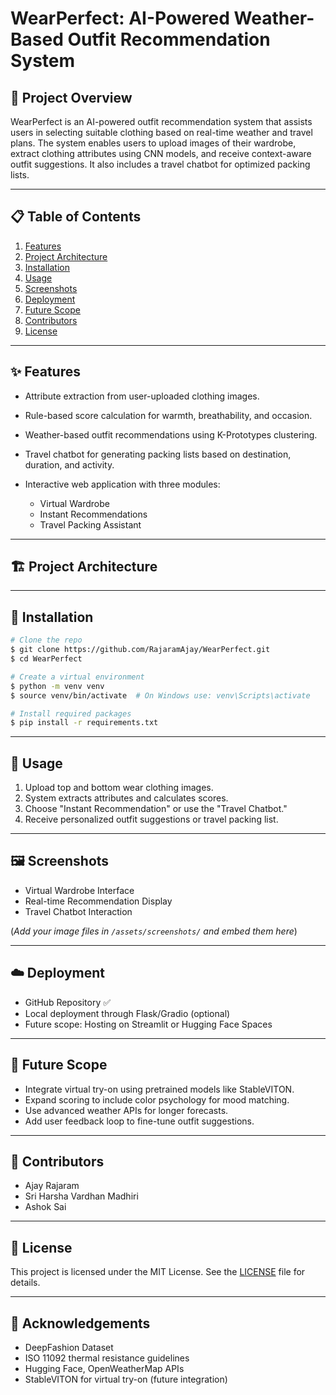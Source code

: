# WearPerfect: AI-Powered Weather-Based Outfit Recommendation System

## 🌟 Project Overview

WearPerfect is an AI-powered outfit recommendation system that assists users in selecting suitable clothing based on real-time weather and travel plans. The system enables users to upload images of their wardrobe, extract clothing attributes using CNN models, and receive context-aware outfit suggestions. It also includes a travel chatbot for optimized packing lists.

---

## 📋 Table of Contents

1. [Features](#features)
2. [Project Architecture](#project-architecture)
3. [Installation](#installation)
4. [Usage](#usage)
5. [Screenshots](#screenshots)
6. [Deployment](#deployment)
7. [Future Scope](#future-scope)
8. [Contributors](#contributors)
9. [License](#license)

---

## ✨ Features

* Attribute extraction from user-uploaded clothing images.
* Rule-based score calculation for warmth, breathability, and occasion.
* Weather-based outfit recommendations using K-Prototypes clustering.
* Travel chatbot for generating packing lists based on destination, duration, and activity.
* Interactive web application with three modules:

  * Virtual Wardrobe
  * Instant Recommendations
  * Travel Packing Assistant

---

## 🏗️ Project Architecture



---

## 🧰 Installation

```bash
# Clone the repo
$ git clone https://github.com/RajaramAjay/WearPerfect.git
$ cd WearPerfect

# Create a virtual environment
$ python -m venv venv
$ source venv/bin/activate  # On Windows use: venv\Scripts\activate

# Install required packages
$ pip install -r requirements.txt
```

---

## 🚀 Usage

1. Upload top and bottom wear clothing images.
2. System extracts attributes and calculates scores.
3. Choose "Instant Recommendation" or use the "Travel Chatbot."
4. Receive personalized outfit suggestions or travel packing list.

---

## 🖼️ Screenshots

* Virtual Wardrobe Interface
* Real-time Recommendation Display
* Travel Chatbot Interaction

(*Add your image files in `/assets/screenshots/` and embed them here*)

---

## ☁️ Deployment

* GitHub Repository ✅
* Local deployment through Flask/Gradio (optional)
* Future scope: Hosting on Streamlit or Hugging Face Spaces

---

## 🔮 Future Scope

* Integrate virtual try-on using pretrained models like StableVITON.
* Expand scoring to include color psychology for mood matching.
* Use advanced weather APIs for longer forecasts.
* Add user feedback loop to fine-tune outfit suggestions.

---

## 👥 Contributors

* Ajay Rajaram
* Sri Harsha Vardhan Madhiri
* Ashok Sai

---

## 📜 License

This project is licensed under the MIT License. See the [LICENSE](LICENSE) file for details.

---

## 📌 Acknowledgements

* DeepFashion Dataset
* ISO 11092 thermal resistance guidelines
* Hugging Face, OpenWeatherMap APIs
* StableVITON for virtual try-on (future integration)
